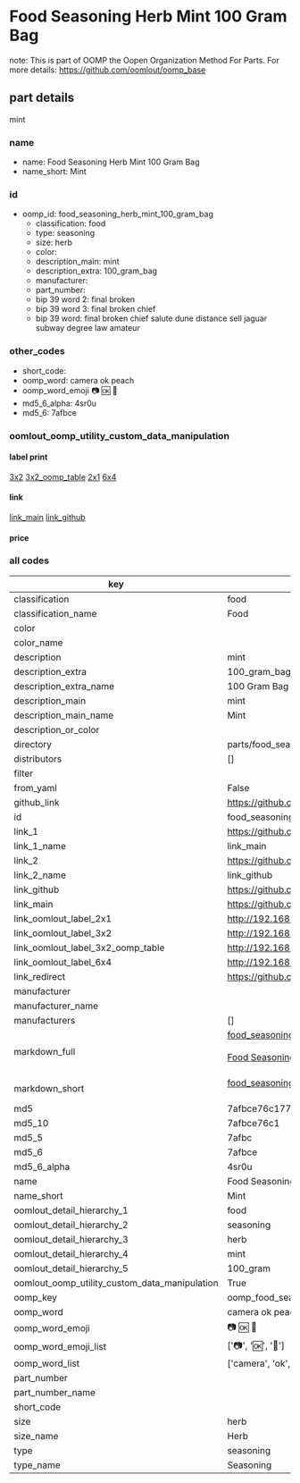 # Food Seasoning Herb Mint 100 Gram Bag  

note: This is part of OOMP the Oopen Organization Method For Parts. For more details: https://github.com/oomlout/oomp_base

##  part details
  



mint



### name
* name: Food Seasoning Herb Mint 100 Gram Bag
* name_short: Mint
### id
* oomp_id: food_seasoning_herb_mint_100_gram_bag
  * classification: food
  * type: seasoning
  * size: herb
  * color: 
  * description_main: mint
  * description_extra: 100_gram_bag
  * manufacturer: 
  * part_number: 
  * bip 39 word 2: final broken
  * bip 39 word 3: final broken chief
  * bip 39 word: final broken chief salute dune distance sell jaguar subway degree law amateur

### other_codes
* short_code: 
* oomp_word: camera ok peach
* oomp_word_emoji :camera: :ok: :peach:
* md5_6_alpha: 4sr0u
* md5_6: 7afbce






### oomlout_oomp_utility_custom_data_manipulation
#### label print
[3x2](http://192.168.1.245:1112/?label=oomp%204sr0u)
[3x2_oomp_table](http://192.168.1.108:1112/?label=oomp%204sr0u)
[2x1](http://192.168.1.242:1112/?label=oomp%204sr0u)
[6x4](http://192.168.1.55:1112/?label=oomp%204sr0u)    

#### link

[link_main](https://github.com/oomlout/oomlout_oomp_version_1_messy/tree/main/parts/food_seasoning_herb_mint_100_gram_bag) [link_github](https://github.com/oomlout/oomlout_oomp_version_1_messy/tree/main/parts/food_seasoning_herb_mint_100_gram_bag)                             

#### price







### all codes 
| key | value |  
| --- | --- |  
| classification | food |  
| classification_name | Food |  
| color |  |  
| color_name |  |  
| description | mint |  
| description_extra | 100_gram_bag |  
| description_extra_name | 100 Gram Bag |  
| description_main | mint |  
| description_main_name | Mint |  
| description_or_color |   |  
| directory | parts/food_seasoning_herb_mint_100_gram_bag |  
| distributors | [] |  
| filter |  |  
| from_yaml | False |  
| github_link | https://github.com/oomlout/oomlout_oomp_part_src/tree/main/parts/food_seasoning_herb_mint_100_gram_bag |  
| id | food_seasoning_herb_mint_100_gram_bag |  
| link_1 | https://github.com/oomlout/oomlout_oomp_version_1_messy/tree/main/parts/food_seasoning_herb_mint_100_gram_bag |  
| link_1_name | link_main |  
| link_2 | https://github.com/oomlout/oomlout_oomp_version_1_messy/tree/main/parts/food_seasoning_herb_mint_100_gram_bag |  
| link_2_name | link_github |  
| link_github | https://github.com/oomlout/oomlout_oomp_version_1_messy/tree/main/parts/food_seasoning_herb_mint_100_gram_bag |  
| link_main | https://github.com/oomlout/oomlout_oomp_version_1_messy/tree/main/parts/food_seasoning_herb_mint_100_gram_bag |  
| link_oomlout_label_2x1 | http://192.168.1.242:1112/?label=oomp%204sr0u |  
| link_oomlout_label_3x2 | http://192.168.1.245:1112/?label=oomp%204sr0u |  
| link_oomlout_label_3x2_oomp_table | http://192.168.1.108:1112/?label=oomp%204sr0u |  
| link_oomlout_label_6x4 | http://192.168.1.55:1112/?label=oomp%204sr0u |  
| link_redirect | https://github.com/oomlout/oomlout_oomp_version_1_messy/tree/main/parts/food_seasoning_herb_mint_100_gram_bag |  
| manufacturer |  |  
| manufacturer_name |  |  
| manufacturers | [] |  
| markdown_full | [food_seasoning_herb_mint_100_gram_bag](none)<br>[](none)<br>[Food Seasoning Herb Mint 100 Gram Bag](none)<br><br> |  
| markdown_short | [food_seasoning_herb_mint_100_gram_bag](none)<br><br> |  
| md5 | 7afbce76c177386cfea20bec4f8722b4 |  
| md5_10 | 7afbce76c1 |  
| md5_5 | 7afbc |  
| md5_6 | 7afbce |  
| md5_6_alpha | 4sr0u |  
| name | Food Seasoning Herb Mint 100 Gram Bag |  
| name_short | Mint |  
| oomlout_detail_hierarchy_1 | food |  
| oomlout_detail_hierarchy_2 | seasoning |  
| oomlout_detail_hierarchy_3 | herb |  
| oomlout_detail_hierarchy_4 | mint |  
| oomlout_detail_hierarchy_5 | 100_gram |  
| oomlout_oomp_utility_custom_data_manipulation | True |  
| oomp_key | oomp_food_seasoning_herb_mint_100_gram_bag |  
| oomp_word | camera ok peach |  
| oomp_word_emoji | :camera: :ok: :peach: |  
| oomp_word_emoji_list | [':camera:', ':ok:', ':peach:'] |  
| oomp_word_list | ['camera', 'ok', 'peach'] |  
| part_number |  |  
| part_number_name |  |  
| short_code |  |  
| size | herb |  
| size_name | Herb |  
| type | seasoning |  
| type_name | Seasoning |  
